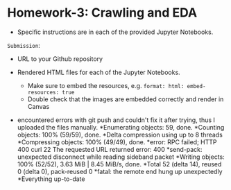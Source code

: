 # Homework-3: Crawling and EDA

* Specific instructions are in each of the provided Jupyter Notebooks. 

`Submission`:

* URL to your Github repository
* Rendered HTML files for each of the Jupyter Notebooks. 
  * Make sure to embed the resources, e.g. `format: html: embed-resources: true`
  * Double check that the images are embedded correctly and render in Canvas
 


* encountered errors with git push and couldn't fix it after trying, thus I uploaded the files manually.
*Enumerating objects: 59, done.
*Counting objects: 100% (59/59), done.
*Delta compression using up to 8 threads
*Compressing objects: 100% (49/49), done.
*error: RPC failed; HTTP 400 curl 22 The requested URL returned error: 400
*send-pack: unexpected disconnect while reading sideband packet
*Writing objects: 100% (52/52), 3.63 MiB | 8.45 MiB/s, done.
*Total 52 (delta 14), reused 0 (delta 0), pack-reused 0
*fatal: the remote end hung up unexpectedly
*Everything up-to-date
